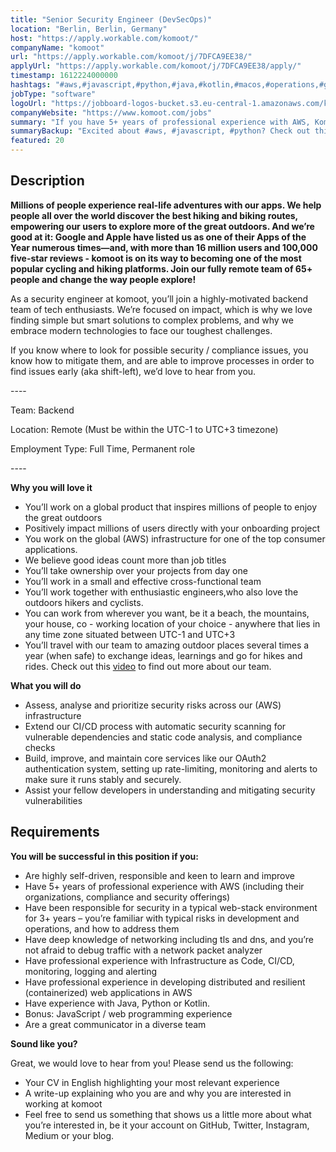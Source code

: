 ```yaml
---
title: "Senior Security Engineer (DevSecOps)"
location: "Berlin, Berlin, Germany"
host: "https://apply.workable.com/komoot/"
companyName: "komoot"
url: "https://apply.workable.com/komoot/j/7DFCA9EE38/"
applyUrl: "https://apply.workable.com/komoot/j/7DFCA9EE38/apply/"
timestamp: 1612224000000
hashtags: "#aws,#javascript,#python,#java,#kotlin,#macos,#operations,#git,#analysis,#monitoring"
jobType: "software"
logoUrl: "https://jobboard-logos-bucket.s3.eu-central-1.amazonaws.com/komoot"
companyWebsite: "https://www.komoot.com/jobs"
summary: "If you have 5+ years of professional experience with AWS, Komoot has a job opening for a senior security engineer"
summaryBackup: "Excited about #aws, #javascript, #python? Check out this job post!"
featured: 20
---
```


## Description

**Millions of people experience real-life adventures with our apps. We help people all over the world discover the best hiking and biking routes, empowering our users to explore more of the great outdoors. And we’re good at it: Google and Apple have listed us as one of their Apps of the Year numerous times—and, with more than 16 million users and 100,000 five-star reviews - komoot is on its way to becoming one of the most popular cycling and hiking platforms. Join our fully remote team of 65+ people and change the way people explore!**

As a security engineer at komoot, you’ll join a highly-motivated backend team of tech enthusiasts. We’re focused on impact, which is why we love finding simple but smart solutions to complex problems, and why we embrace modern technologies to face our toughest challenges.

If you know where to look for possible security / compliance issues, you know how to mitigate them, and are able to improve processes in order to find issues early (aka shift-left), we’d love to hear from you.

\----

Team: Backend

Location: Remote (Must be within the UTC-1 to UTC+3 timezone)

Employment Type: Full Time, Permanent role

\----

**Why you will love it**

*   You’ll work on a global product that inspires millions of people to enjoy the great outdoors
*   Positively impact millions of users directly with your onboarding project
*   You work on the global (AWS) infrastructure for one of the top consumer applications.
*   We believe good ideas count more than job titles
*   You’ll take ownership over your projects from day one
*   You’ll work in a small and effective cross-functional team
*   You’ll work together with enthusiastic engineers,who also love the outdoors hikers and cyclists.
*   You can work from wherever you want, be it a beach, the mountains, your house, co - working location of your choice - anywhere that lies in any time zone situated between UTC-1 and UTC+3
*   You’ll travel with our team to amazing outdoor places several times a year (when safe) to exchange ideas, learnings and go for hikes and rides. Check out this [video](https://www.youtube.com/watch?v=wH8CqBii1Yg&feature=youtu.be) to find out more about our team.

**What you will do**

*   Assess, analyse and prioritize security risks across our (AWS) infrastructure
*   Extend our CI/CD process with automatic security scanning for vulnerable dependencies and static code analysis, and compliance checks
*   Build, improve, and maintain core services like our OAuth2 authentication system, setting up rate-limiting, monitoring and alerts to make sure it runs stably and securely.
*   Assist your fellow developers in understanding and mitigating security vulnerabilities

## Requirements

**You will be successful in this position if you:**

*   Are highly self-driven, responsible and keen to learn and improve
*   Have 5+ years of professional experience with AWS (including their organizations, compliance and security offerings)
*   Have been responsible for security in a typical web-stack environment for 3+ years – you’re familiar with typical risks in development and operations, and how to address them
*   Have deep knowledge of networking including tls and dns, and you’re not afraid to debug traffic with a network packet analyzer
*   Have professional experience with Infrastructure as Code, CI/CD, monitoring, logging and alerting
*   Have professional experience in developing distributed and resilient (containerized) web applications in AWS
*   Have experience with Java, Python or Kotlin.
*   Bonus: JavaScript / web programming experience
*   Are a great communicator in a diverse team

**Sound like you?**

Great, we would love to hear from you! Please send us the following:

*   Your CV in English highlighting your most relevant experience
*   A write-up explaining who you are and why you are interested in working at komoot
*   Feel free to send us something that shows us a little more about what you’re interested in, be it your account on GitHub, Twitter, Instagram, Medium or your blog.

